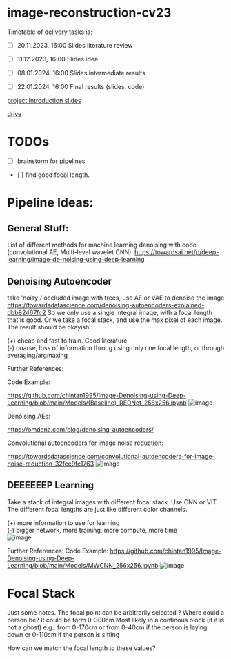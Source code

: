 # image-reconstruction-cv23
Timetable of delivery tasks is:
- [ ] 20.11.2023, 16:00 Slides literature review 
- [ ] 11.12.2023, 16:00 Slides idea 
- [ ] 08.01.2024, 16:00 Slides intermediate results  
- [ ] 22.01.2024, 16:00 Final results (slides, code) 
	 

[project introduction slides](https://moodle.jku.at/jku/pluginfile.php/9527377/mod_resource/content/7/Project_Introduction_%28Abbass%29.pdf)

[drive](https://drive.google.com/drive/folders/1UC6sGGWkRpJjqyYOnqByaa_mxeucFmqJ)


# TODOs
- [ ] brainstorm for pipelines
- [ ] find good focal length.



# Pipeline Ideas:

## General Stuff:
List of different methods for machine learning denoising with code (convolutional AE, Multi-level wavelet CNN): 
https://towardsai.net/p/deep-learning/image-de-noising-using-deep-learning


## Denoising Autoencoder
take 'noisy'/ occluded image with trees, use AE or VAE to denoise the image https://towardsdatascience.com/denoising-autoencoders-explained-dbb82467fc2
So we only use a single integral image, with a focal length that is good. Or we take a focal stack, and use the max pixel of each image. The result should be okayish.

(+) cheap and fast to train. Good literature  
(-) coarse, loss of information throug using only one focal length, or through averaging/argmaxing  

Further References: 

Code Example:

https://github.com/chintan1995/Image-Denoising-using-Deep-Learning/blob/main/Models/(Baseline)_REDNet_256x256.ipynb
![image](https://github.com/mx-mn/image-reconstruction-cv23/assets/95431396/7af6449b-e540-496a-929e-71c8a442149b)

Denoising AEs:

https://omdena.com/blog/denoising-autoencoders/

Convolutional autoencoders for image noise reduction:

https://towardsdatascience.com/convolutional-autoencoders-for-image-noise-reduction-32fce9fc1763
![image](https://github.com/mx-mn/image-reconstruction-cv23/assets/95431396/10885e18-36d9-41b0-a1fc-e8faf87aa109)



## DEEEEEEP Learning
Take a stack of integral images with different focal stack. Use CNN or VIT. The different focal lengths are just like different color channels. 

(+) more information to use for learning  
(-) bigger network, more training, more compute, more time  
![image](https://github.com/mx-mn/image-reconstruction-cv23/assets/68200625/840d89f7-0bd2-4ee7-8e5f-6a3ded49e39b)

Further References:
Code Example:
https://github.com/chintan1995/Image-Denoising-using-Deep-Learning/blob/main/Models/MWCNN_256x256.ipynb
![image](https://github.com/mx-mn/image-reconstruction-cv23/assets/95431396/22939360-4a5c-4cc5-87c7-79018aeccfb2)

# Focal Stack
Just some notes.
The focal point can be arbitrarily selected ? 
Where could a person be?
It could be form 0-300cm 
Most likely in a continous block (if it is not a ghost) e.g.: from 0-170cm or from 0-40cm if the person is laying down or 0-110cm if the person is sitting

How can we match the focal length to these values? 
